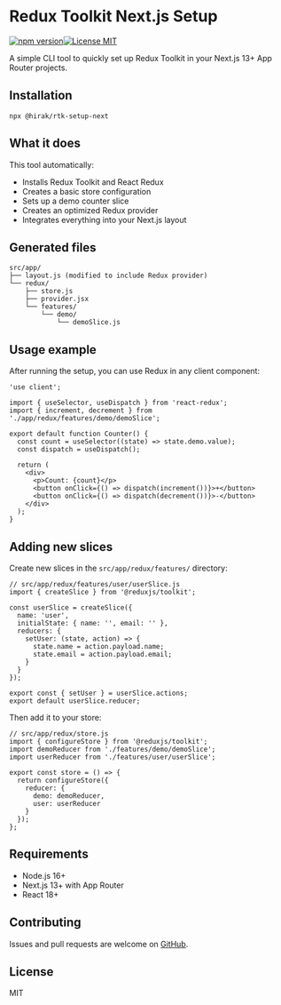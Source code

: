 # Redux Toolkit Next.js Setup

[![npm version](https://badge.fury.io/js/@1hirak/rtk-setup-next.svg)](https://badge.fury.io/js/%40hirak%2Frtk-setup-next)[![License MIT](https://img.shields.io/badge/License-MIT-yellow.svg)](https://opensource.org/licenses/MIT)

A simple CLI tool to quickly set up Redux Toolkit in your Next.js 13+ App Router projects.

## Installation

    npx @hirak/rtk-setup-next

## What it does

This tool automatically:

* Installs Redux Toolkit and React Redux
* Creates a basic store configuration
* Sets up a demo counter slice
* Creates an optimized Redux provider
* Integrates everything into your Next.js layout

## Generated files

    src/app/
    ├── layout.js (modified to include Redux provider)
    └── redux/
        ├── store.js
        ├── provider.jsx
        └── features/
            └── demo/
                └── demoSlice.js

## Usage example

After running the setup, you can use Redux in any client component:

    'use client';
    
    import { useSelector, useDispatch } from 'react-redux';
    import { increment, decrement } from './app/redux/features/demo/demoSlice';
    
    export default function Counter() {
      const count = useSelector((state) => state.demo.value);
      const dispatch = useDispatch();
    
      return (
        <div>
          <p>Count: {count}</p>
          <button onClick={() => dispatch(increment())}>+</button>
          <button onClick={() => dispatch(decrement())}>-</button>
        </div>
      );
    }

## Adding new slices

Create new slices in the `src/app/redux/features/` directory:

    // src/app/redux/features/user/userSlice.js
    import { createSlice } from '@reduxjs/toolkit';
    
    const userSlice = createSlice({
      name: 'user',
      initialState: { name: '', email: '' },
      reducers: {
        setUser: (state, action) => {
          state.name = action.payload.name;
          state.email = action.payload.email;
        }
      }
    });
    
    export const { setUser } = userSlice.actions;
    export default userSlice.reducer;

Then add it to your store:

    // src/app/redux/store.js
    import { configureStore } from '@reduxjs/toolkit';
    import demoReducer from './features/demo/demoSlice';
    import userReducer from './features/user/userSlice';
    
    export const store = () => {
      return configureStore({
        reducer: {
          demo: demoReducer,
          user: userReducer
        }
      });
    };

## Requirements

* Node.js 16+
* Next.js 13+ with App Router
* React 18+

## Contributing

Issues and pull requests are welcome on [GitHub](https://github.com/yourusername/rtk-setup-next).

## License

MIT
